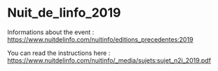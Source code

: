 # Nuit_de_linfo_2019

Informations about the event : https://www.nuitdelinfo.com/nuitinfo/editions_precedentes:2019

You can read the instructions here : https://www.nuitdelinfo.com/nuitinfo/_media/sujets:sujet_n2i_2019.pdf

